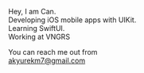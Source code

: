 Hey, I am Can.  
Developing iOS mobile apps with UIKit.  
Learning SwiftUI.  
Working at VNGRS
  
You can reach me out from  
akyurekm7@gmail.com

